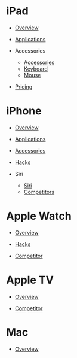 # iPad

- [Overview](ipads.md)

- [Applications](ipad-applications.md)

- Accessories
	- [Accessories](ipad-accessories.md)
	- [Keyboard](ipad-keyboard.md)
	- [Mouse](ipad-mouse.md)
	
- [Pricing](ipads-pricing.md)

# iPhone

- [Overview](iphone-models.md)

- [Applications](iphone-applications.md)

- [Accessories](iphone-accessories.md)

- [Hacks](iphone-tricks.md)

- Siri
	- [Siri](iphone-siri.md)
	- [Competitors](Siri-competitors.md)

# Apple Watch

- [Overview](applewatch-intro.md)

- [Hacks](applewatch-guide.md)

- [Competitor](applewatch-competitors.md)

# Apple TV

- [Overview](appletv-models.md)

- [Competitor](appletv-competitors.md)

# Mac

- [Overview](mac-descriptions.md)
